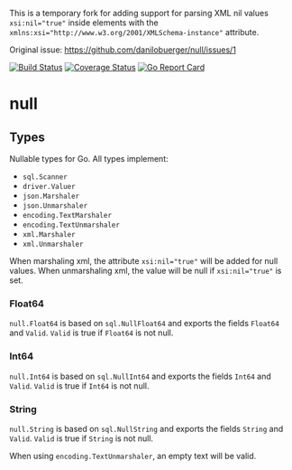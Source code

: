 This is a temporary fork for adding support for parsing XML nil values `xsi:nil="true"` inside elements with the `xmlns:xsi="http://www.w3.org/2001/XMLSchema-instance"` attribute.

Original issue: https://github.com/danilobuerger/null/issues/1

[![Build Status](https://travis-ci.org/danilobuerger/null.svg?branch=master)](https://travis-ci.org/danilobuerger/null) [![Coverage Status](https://coveralls.io/repos/github/danilobuerger/null/badge.svg?branch=master)](https://coveralls.io/github/danilobuerger/null?branch=master) [![Go Report Card](https://goreportcard.com/badge/github.com/danilobuerger/null)](https://goreportcard.com/report/github.com/danilobuerger/null)

# null

## Types

Nullable types for Go. All types implement:

* `sql.Scanner`
* `driver.Valuer`
* `json.Marshaler`
* `json.Unmarshaler`
* `encoding.TextMarshaler`
* `encoding.TextUnmarshaler`
* `xml.Marshaler`
* `xml.Unmarshaler`

When marshaling xml, the attribute `xsi:nil="true"` will be added for null values.
When unmarshaling xml, the value will be null if `xsi:nil="true"` is set.

### Float64

`null.Float64` is based on `sql.NullFloat64` and exports the fields `Float64` and `Valid`.
`Valid` is true if `Float64` is not null.

### Int64

`null.Int64` is based on `sql.NullInt64` and exports the fields `Int64` and `Valid`.
`Valid` is true if `Int64` is not null.

### String

`null.String` is based on `sql.NullString` and exports the fields `String` and `Valid`.
`Valid` is true if `String` is not null.

When using `encoding.TextUnmarshaler`, an empty text will be valid.
